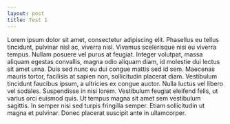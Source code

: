```yaml
---
layout: post
title: Test 1
---
```


Lorem ipsum dolor sit amet, consectetur adipiscing elit. Phasellus eu tellus tincidunt, pulvinar nisl ac, viverra nisl. Vivamus scelerisque nisi eu viverra tempus. Nullam posuere vel purus at feugiat. Integer volutpat, massa aliquam egestas convallis, magna odio aliquam diam, id molestie dui lectus sit amet urna. Duis sed nunc eu dui congue mattis sed id sem. Maecenas mauris tortor, facilisis at sapien non, sollicitudin placerat diam. Vestibulum tincidunt faucibus ipsum, a ultricies ex congue auctor. Nulla luctus vel libero vel sodales. Suspendisse in nisi lorem. Vestibulum feugiat eleifend felis, ut varius orci euismod quis. Ut tempus magna sit amet sem vestibulum sagittis. In semper nisi sed turpis fringilla semper. Etiam sollicitudin ut magna et pulvinar. Donec placerat suscipit ante in ullamcorper. 